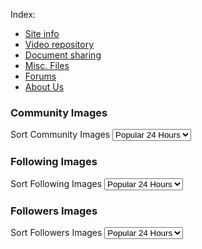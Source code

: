 Index:
 - [Site info](/freepo.markdown)
 - [Video repository](/Videos.markdown)
 - [Document sharing](/Documents.markdown)
 - [Misc. Files](/Files.markdown)
 - [Forums](/Forums.markdown)
 - [About Us](/Contact.markdown)

 <body>
		<div id="communitypic">
			<h3>Community Images</h3>
			<label for="picsort">Sort Community Images</label>
			<select name="picsort" id="picsort" size="0">
				<option value="24hour">Popular 24 Hours</option>
				<option value="alltime">Popular All Time</option>
				<option value="new">Newest</option>
				<option value="old">Oldest</option>
				<option value="like">Most Liked</option>
				<option value="dislike">Most Disliked</option>
			</select>
		</div>
		<div id="followingpic">
			<h3>Following Images</h3>
			<label id="picsortfollowing">Sort Following Images</label>
			<select name="picsortfollowing" id="picsortfollowing" size="0">
				<option value="24hour">Popular 24 Hours</option>
				<option value="alltime">Popular All Time</option>
				<option value="new">Newest</option>
				<option value="old">Oldest</option>
				<option value="like">Most Liked</option>
				<option value="dislike">Most Disliked</option>
			</select>
		</div>
		<div id="followerpic">
			<h3>Followers Images</h3>
			<label id="picsortfollower">Sort Followers Images</label>
			<select name="picsortfollower" id="picsortfollower" size="0">
				<option value="24hour">Popular 24 Hours</option>
				<option value="alltime">Popular All Time</option>
				<option value="new">Newest</option>
				<option value="old">Oldest</option>
				<option value="like">Most Liked</option>
				<option value="dislike">Most Disliked</option>
			</select>
		</div>
	</body>